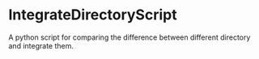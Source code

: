 # IntegrateDirectoryScript
A python script for comparing the difference between different directory and integrate them.
